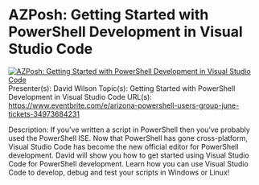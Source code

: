 # AZPosh: Getting Started with PowerShell Development in Visual Studio Code

[![AZPosh: Getting Started with PowerShell Development in Visual Studio Code](https://i1.ytimg.com/vi/DxFQ4uf9d7k/hqdefault.jpg "AZPosh: Getting Started with PowerShell Development in Visual Studio Code")](https://www.youtube.com/watch?v=DxFQ4uf9d7k)
Presenter(s): David Wilson
Topic(s): Getting Started with PowerShell Development in Visual Studio Code
URL(s): https://www.eventbrite.com/e/arizona-powershell-users-group-june-tickets-34973684231

Description: 
If you’ve written a script in PowerShell then you’ve probably used the PowerShell ISE. Now that PowerShell has gone cross-platform, Visual Studio Code has become the new official editor for PowerShell development. David will show you how to get started using Visual Studio Code for PowerShell development. Learn how you can use Visual Studio Code to develop, debug and test your scripts in Windows or Linux!


